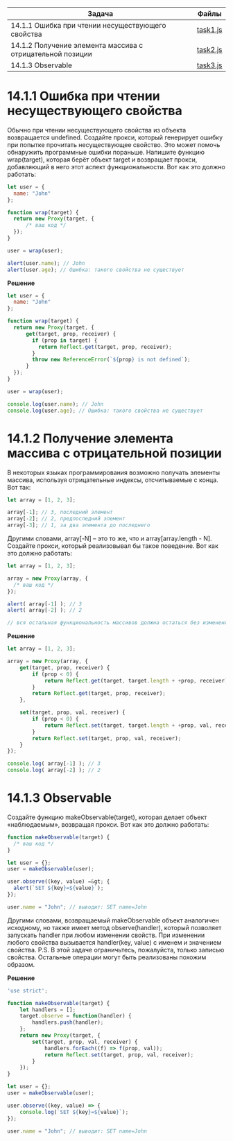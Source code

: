 | Задача | Файлы |
| --- | --- |
| 14.1.1 Ошибка при чтении несуществующего свойства | [task1.js](task1.js) |
| 14.1.2 Получение элемента массива с отрицательной позиции | [task2.js](task2.js) |
| 14.1.3 Observable | [task3.js](task3.js) |

# 14.1.1 Ошибка при чтении несуществующего свойства
Обычно при чтении несуществующего свойства из объекта возвращается undefined.
Создайте прокси, который генерирует ошибку при попытке прочитать несуществующее свойство.
Это может помочь обнаружить программные ошибки пораньше.
Напишите функцию wrap(target), которая берёт объект target и возвращает прокси, добавляющий в него этот аспект функциональности.
Вот как это должно работать:
```javascript
let user = {
  name: "John"
};

function wrap(target) {
  return new Proxy(target, {
      /* ваш код */
  });
}

user = wrap(user);

alert(user.name); // John
alert(user.age); // Ошибка: такого свойства не существует
```

**Решение**
```javascript
let user = {
  name: "John"
};

function wrap(target) {
  return new Proxy(target, {
      get(target, prop, receiver) {
        if (prop in target) {
          return Reflect.get(target, prop, receiver);
        }
        throw new ReferenceError(`${prop} is not defined`);
      }
  });
}

user = wrap(user);

console.log(user.name); // John
console.log(user.age); // Ошибка: такого свойства не существует
```

# 14.1.2 Получение элемента массива с отрицательной позиции
В некоторых языках программирования возможно получать элементы массива, используя отрицательные индексы, отсчитываемые с конца.
Вот так:
```javascript
let array = [1, 2, 3];

array[-1]; // 3, последний элемент
array[-2]; // 2, предпоследний элемент
array[-3]; // 1, за два элемента до последнего
```
Другими словами, array[-N] – это то же, что и array[array.length - N].
Создайте прокси, который реализовывал бы такое поведение.
Вот как это должно работать:
```javascript
let array = [1, 2, 3];

array = new Proxy(array, {
  /* ваш код */
});

alert( array[-1] ); // 3
alert( array[-2] ); // 2

// вся остальная функциональность массивов должна остаться без изменений
```

**Решение**
```javascript
let array = [1, 2, 3];

array = new Proxy(array, {
	get(target, prop, receiver) {
		if (prop < 0) {
			return Reflect.get(target, target.length + +prop, receiver);
		}
		return Reflect.get(target, prop, receiver);
	},

	set(target, prop, val, receiver) {
		if (prop < 0) {
			return Reflect.set(target, target.length + +prop, val, receiver);
		}
		return Reflect.set(target, prop, val, receiver);
	}
});

console.log( array[-1] ); // 3
console.log( array[-2] ); // 2
```

# 14.1.3 Observable
Создайте функцию makeObservable(target), которая делает объект «наблюдаемым», возвращая прокси.
Вот как это должно работать:
```javascript
function makeObservable(target) {
  /* ваш код */
}

let user = {};
user = makeObservable(user);

user.observe((key, value) =&gt; {
  alert(`SET ${key}=${value}`);
});

user.name = "John"; // выводит: SET name=John
```
Другими словами, возвращаемый makeObservable объект аналогичен исходному, но также имеет метод observe(handler), который позволяет запускать handler при любом изменении свойств.
При изменении любого свойства вызывается handler(key, value) с именем и значением свойства.
P.S. В этой задаче ограничьтесь, пожалуйста, только записью свойства. Остальные операции могут быть реализованы похожим образом.

**Решение**
```javascript
'use strict';

function makeObservable(target) {
    let handlers = [];
    target.observe = function(handler) {
        handlers.push(handler);
    };
    return new Proxy(target, {
        set(target, prop, val, receiver) {
            handlers.forEach((f) => f(prop, val));
            return Reflect.set(target, prop, val, receiver);
        }
    });
}

let user = {};
user = makeObservable(user);

user.observe((key, value) => {
    console.log(`SET ${key}=${value}`);
});

user.name = "John"; // выводит: SET name=John
```

